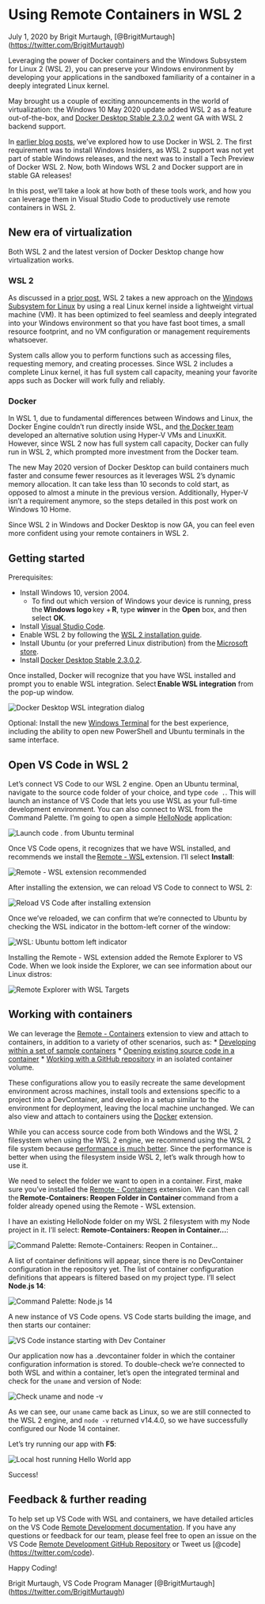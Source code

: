 # Using Remote Containers in WSL 2

July 1, 2020 by Brigit Murtaugh, <span class="citation" data-cites="BrigitMurtaugh">\[@BrigitMurtaugh\]</span>(https://twitter.com/BrigitMurtaugh)

Leveraging the power of Docker containers and the Windows Subsystem for Linux 2 (WSL 2), you can preserve your Windows environment by developing your applications in the sandboxed familiarity of a container in a deeply integrated Linux kernel.

May brought us a couple of exciting announcements in the world of virtualization: the Windows 10 May 2020 update added WSL 2 as a feature out-of-the-box, and [Docker Desktop Stable 2.3.0.2](https://docs.docker.com/docker-for-windows/release-notes/#docker-desktop-community-2302) went GA with WSL 2 backend support.

In [earlier blog posts](https://code.visualstudio.com/blogs/2020/03/02/docker-in-wsl2), we’ve explored how to use Docker in WSL 2. The first requirement was to install Windows Insiders, as WSL 2 support was not yet part of stable Windows releases, and the next was to install a Tech Preview of Docker WSL 2. Now, both Windows WSL 2 and Docker support are in stable GA releases!

In this post, we’ll take a look at how both of these tools work, and how you can leverage them in Visual Studio Code to productively use remote containers in WSL 2.

## New era of virtualization

Both WSL 2 and the latest version of Docker Desktop change how virtualization works.

### WSL 2

As discussed in a [prior post](https://code.visualstudio.com/blogs/2019/09/03/wsl2), WSL 2 takes a new approach on the [Windows Subsystem for Linux](https://docs.microsoft.com/windows/wsl/wsl2-about) by using a real Linux kernel inside a lightweight virtual machine (VM). It has been optimized to feel seamless and deeply integrated into your Windows environment so that you have fast boot times, a small resource footprint, and no VM configuration or management requirements whatsoever.

System calls allow you to perform functions such as accessing files, requesting memory, and creating processes. Since WSL 2 includes a complete Linux kernel, it has full system call capacity, meaning your favorite apps such as Docker will work fully and reliably.

### Docker

In WSL 1, due to fundamental differences between Windows and Linux, the Docker Engine couldn’t run directly inside WSL, and [the Docker team](https://www.docker.com/blog/docker-hearts-wsl-2/) developed an alternative solution using Hyper-V VMs and LinuxKit. However, since WSL 2 now has full system call capacity, Docker can fully run in WSL 2, which prompted more investment from the Docker team.

The new May 2020 version of Docker Desktop can build containers much faster and consume fewer resources as it leverages WSL 2’s dynamic memory allocation. It can take less than 10 seconds to cold start, as opposed to almost a minute in the previous version. Additionally, Hyper-V isn’t a requirement anymore, so the steps detailed in this post work on Windows 10 Home.

Since WSL 2 in Windows and Docker Desktop is now GA, you can feel even more confident using your remote containers in WSL 2.

## Getting started

Prerequisites:

- Install Windows 10, version 2004.
  - To find out which version of Windows your device is running, press the **Windows logo** key + **R**, type **winver** in the **Open** box, and then select **OK**.
- Install [Visual Studio Code](https://code.visualstudio.com/download).
- Enable WSL 2 by following the [WSL 2 installation guide](https://docs.microsoft.com/windows/wsl/wsl2-install).
- Install Ubuntu (or your preferred Linux distribution) from the [Microsoft store](https://www.microsoft.com/p/ubuntu/9nblggh4msv6).
- Install [Docker Desktop Stable 2.3.0.2](https://docs.docker.com/docker-for-windows/wsl-tech-preview/#download).

Once installed, Docker will recognize that you have WSL installed and prompt you to enable WSL integration. Select **Enable WSL integration** from the pop-up window.

![Docker Desktop WSL integration dialog](1-docker-desktop-wsl-integration.png)

Optional: Install the new [Windows Terminal](https://docs.microsoft.com/windows/terminal/) for the best experience, including the ability to open new PowerShell and Ubuntu terminals in the same interface.

## Open VS Code in WSL 2

Let’s connect VS Code to our WSL 2 engine. Open an Ubuntu terminal, navigate to the source code folder of your choice, and type `code .`. This will launch an instance of VS Code that lets you use WSL as your full-time development environment. You can also connect to WSL from the Command Palette. I’m going to open a simple [HelloNode](https://github.com/bamurtaugh/HelloNode) application:

![Launch code . from Ubuntu terminal](2-ubuntu-launch.png)

Once VS Code opens, it recognizes that we have WSL installed, and recommends we install the [Remote - WSL](https://marketplace.visualstudio.com/items?itemName=ms-vscode-remote.remote-wsl) extension. I’ll select **Install**:

![Remote - WSL extension recommended](3-wsl-extension-recommended.png)

After installing the extension, we can reload VS Code to connect to WSL 2:

![Reload VS Code after installing extension](4-reload-vscode.png)

Once we’ve reloaded, we can confirm that we’re connected to Ubuntu by checking the WSL indicator in the bottom-left corner of the window:

![WSL: Ubuntu bottom left indicator](5-wsl-left-indicator.png)

Installing the Remote - WSL extension added the Remote Explorer to VS Code. When we look inside the Explorer, we can see information about our Linux distros:

![Remote Explorer with WSL Targets](6-remote-explorer-wsl-targets.png)

## Working with containers

We can leverage the [Remote - Containers](https://code.visualstudio.com/docs/remote/containers) extension to view and attach to containers, in addition to a variety of other scenarios, such as: \* [Developing within a set of sample containers](https://code.visualstudio.com/docs/remote/containers-tutorial) \* [Opening existing source code in a container](https://code.visualstudio.com/docs/remote/containers#_quick-start-open-an-existing-folder-in-a-container) \* [Working with a GitHub repository](https://code.visualstudio.com/docs/remote/containers#_quick-start-open-a-git-repository-or-github-pr-in-an-isolated-container-volume) in an isolated container volume.

These configurations allow you to easily recreate the same development environment across machines, install tools and extensions specific to a project into a DevContainer, and develop in a setup similar to the environment for deployment, leaving the local machine unchanged. We can also view and attach to containers using the [Docker](https://marketplace.visualstudio.com/items?itemName=ms-azuretools.vscode-docker) extension.

While you can access source code from both Windows and the WSL 2 filesystem when using the WSL 2 engine, we recommend using the WSL 2 file system because [performance is much better](https://www.docker.com/blog/docker-desktop-wsl-2-best-practices/). Since the performance is better when using the filesystem inside WSL 2, let’s walk through how to use it.

We need to select the folder we want to open in a container. First, make sure you’ve installed the [Remote - Containers](https://marketplace.visualstudio.com/items?itemName=ms-vscode-remote.remote-containers) extension. We can then call the **Remote-Containers: Reopen Folder in Container** command from a folder already opened using the Remote - WSL extension.

I have an existing HelloNode folder on my WSL 2 filesystem with my Node project in it. I’ll select: **Remote-Containers: Reopen in Container…**:

![Command Palette: Remote-Containers: Reopen in Container…](7-reopen-container.png)

A list of container definitions will appear, since there is no DevContainer configuration in the repository yet. The list of container configuration definitions that appears is filtered based on my project type. I’ll select **Node.js 14**:

![Command Palette: Node.js 14](8-node-14.png)

A new instance of VS Code opens. VS Code starts building the image, and then starts our container:

![VS Code instance starting with Dev Container](9-vscode-starting-with-container.png)

Our application now has a .devcontainer folder in which the container configuration information is stored. To double-check we’re connected to both WSL and within a container, let’s open the integrated terminal and check for the `uname` and version of Node:

![Check uname and node -v](10-uname-node.png)

As we can see, our `uname` came back as Linux, so we are still connected to the WSL 2 engine, and `node -v` returned v14.4.0, so we have successfully configured our Node 14 container.

Let’s try running our app with **F5**:

![Local host running Hello World app](11-localhost-hello-world.png)

Success!

## Feedback & further reading

To help set up VS Code with WSL and containers, we have detailed articles on the VS Code [Remote Development documentation](https://code.visualstudio.com/docs/remote/remote-overview). If you have any questions or feedback for our team, please feel free to open an issue on the VS Code [Remote Development GitHub Repository](https://github.com/microsoft/vscode-remote-release/issues) or Tweet us <span class="citation" data-cites="code">\[@code\]</span>(https://twitter.com/code).

Happy Coding!

Brigit Murtaugh, VS Code Program Manager <span class="citation" data-cites="BrigitMurtaugh">\[@BrigitMurtaugh\]</span>(https://twitter.com/BrigitMurtaugh)
